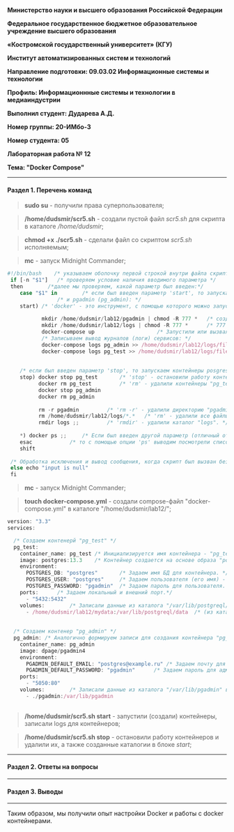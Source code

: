 **Министерство науки и высшего образования Российской Федерации**

**Федеральное государственное бюджетное образовательное учреждение высшего образования**

**«Костромской государственный университет» (КГУ)**

**Институт автоматизированных систем и технологий**

**Направление подготовки: 09.03.02 Информационные системы и технологии**

**Профиль: Информационнные системы и технологии в медиаиндустрии**

**Выполнил студент: Дударева А.Д.**

**Номер группы: 20-ИМбо-3**

**Номер студента: 05**

**Лабораторная работа № 12** 

**Тема: "Docker Compose"**

-----
#### Раздел 1. Перечень команд
> **sudo su** - получили права суперпользователя;

> **/home/dudsmir/scr5.sh** - создали пустой файл *scr5.sh* для скрипта в каталоге */home/dudsmir*;  

> **chmod +x ./scr5.sh** - сделали файл со скриптом *scr5.sh* исполняемым;  

> **mc** - запуск Midnight Commander;  

```javascript
#!/bin/bash    /* указываем оболочку первой строкой внутри файла скрипта, которую мы собираемся использовать */
 if [-n "$1"]   /* проверяем условие наличия вводимого параметра */
 then 		 /*далее мы проверяем, какой параметр был введен:*/
	case "$1" in 		/* если был введен параметр 'start', то запускаем контейнеры posgresql (pg_test)*/ 
				/* и pgadmin (pg_admin): */
	start) /* 'docker' - это инструмент, с помощью которого можно запускать разные приложения в изолированных контейнерах на одном сервере. */
	       
	       mkdir /home/dudsmir/lab12/pgadmin | chmod -R 777 * 	/* создали новый каталог "../pgadmin" (mkdir) и настраиваем права доступа (chmod). */
	       mkdir /home/dudsmir/lab12/logs | chmod -R 777 *		/* 777 - всем разрешено все | -R - включили поддержку рекурсии. */
	       docker-compose up					/* Запустили или вызвали все службы в файле docker-compose.yml. */
	       /* Записываем вывод журналов (логи) сервисов: */
	       docker-compose logs pg_admin >> /home/dudsmir/lab12/logs/file_a.txt 	/* Записываем в file_a.txt логи из работы контейнера "pg_admin" */
	       docker-compose logs pg_test >> /home/dudsmir/lab12/logs/file_t.txt ;;	/* Записываем в file_t.txt логи из работы контейнера "pg_test" */
	       
	       
	/* если был введен параметр 'stop', то запускаем контейнеры posgresql (pg_test) и pgadmin (pg_admin): */
	stop) docker stop pg_test		/* 'stop' - остановили работу контейнеров "pg_test" и "pg_admin". */
	      docker rm pg_test			/* 'rm' - удалили контейнеры "pg_test" и "pg_admin". */
	      docker stop pg_admin
	      docker rm pg_admin
	      
	      rm -r pgadmin			/* 'rm -r' - удалили директорию "pgadmin" и весь контент в нем (опция - '-r') */
	      rm /home/dudsmir/lab12/logs/*.*	/* 'rm' - удалили все файлы (*.*) из каталога /home/dudsmir/lab12/logs/*.* */
	      rmdir logs ;;			/* 'rmdir' - удалили каталог "logs". */
	      
	*) docker ps ;;		/* Если был введен другой параметр (отличный от 'start' или 'stop' ), */
	esac			/* то с помощью опции 'ps' выводим посмотрели список всех активных контейнеров (их статус).*/
	shift
  
 /* Обработка исключения и вывод сообщения, когда скрипт был вызван без параметра */
 else echo "input is null" 
 fi
```

> **mc** - запуск Midnight Commander;  

> **touch docker-compose.yml** - создали compose-файл "docker-compose.yml" в каталоге "/home/dudsmir/lab12/";

```javascript
version: "3.3"
services:

  /* Создаем контенерй "pg_test" */
  pg_test:
    container_name: pg_test	/* Инициализируется имя контейнера - "pg_test" */
    image: postgres:13.3	/* Контейнер создается на основе образа "postgres:13.3" */
    environment:
      POSTGRES_DB: "postgres"		/* Задаем имя БД для контейнера. */
      POSTGRES_USER: "postgres"		/* Задаем пользователя (его имя) - "postgres". */
      POSTGRES_PASSWORD: "pgadmin"	/* Задаем пароль для пользователя. */
    ports: 		/* Задаем локальный и внешний порт.*/
      - "5432:5432"
    volumes:		/* Записали данные из каталога "/var/lib/postgreql/data" в домашний подкатолог "../mydata" */ 
      - /home/dudsmir/lab12/mydata:/var/lib/postgreql/data 	/* (из каталога "/home/dudsmir/lab12/mydata"). */
      
      
  /* Создаем контенер "pg_admin" */
  pg_admin:	/* Аналогично формируем записи для создания контейнера "pg_admin"*/
    container_name: pg_admin
    image: dpage/pgadmin4
    environment:
      PGADMIN_DEFAULT_EMAIL: "postgres@example.ru" /* Задаем почту для админки (по умолчанию - postgres@example.ru)*/
      PGADMIN_DEFAULT_PASSWORD: "pgadmin"	   /* Задаем пароль для админки (по умолчанию - postgres@example.ru)*/
    ports: 
      - "5050:80"
    volumes:		/* Записали данные из каталога "/var/lib/pgadmin" в домашний католог "/home/dudsmir/lab12/pgadmin" */ 
      - ./pgadmin:/var/lib/pgadmin
    
```

> **/home/dudsmir/scr5.sh start** - запустили (создали) контейнеры, записали logs для контейнеров;

> **/home/dudsmir/scr5.sh stop** - остановили работу контейнеров и удалили их, а также созданные каталогии в блоке *start*;

-----
#### Раздел 2. Ответы на вопросы
-----
#### Раздел 3. Выводы
-----

Таким образом, мы получили опыт настройки Docker и работы с docker контейнерами.
